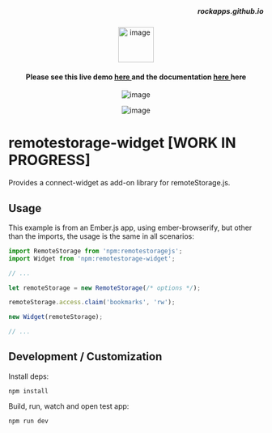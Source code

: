 <br/>

<h5 align="right">rockapps.github.io</h5>

<p align="center">
 <img src="https://cdn-icons-png.flaticon.com/512/1600/1600856.png" alt="image" width="70px">
</p>

<h4 align="center"> Please see this live demo <a href="https://tiddlywiki-store.netlify.app/"> here </a>  and the documentation <a href="https://mindcrazyapps.github.io/tiddlywiki-store/#/"> here </a> here </h3>

<p align="center">
 <img src="https://user-images.githubusercontent.com/123137817/214212215-a0b1c3eb-664d-442f-b235-17f531874de3.png" alt="image">
</p>

<p align="center">
 <img src="https://user-images.githubusercontent.com/123137817/214212225-2e8193cd-d4f0-4a24-aee1-ff31b33fdf2a.png" alt="image">
</p>

# remotestorage-widget [WORK IN PROGRESS]

Provides a connect-widget as add-on library for remoteStorage.js.

## Usage

This example is from an Ember.js app, using ember-browserify, but other than
the imports, the usage is the same in all scenarios:

```js
import RemoteStorage from 'npm:remotestoragejs';
import Widget from 'npm:remotestorage-widget';

// ...

let remoteStorage = new RemoteStorage(/* options */);

remoteStorage.access.claim('bookmarks', 'rw');

new Widget(remoteStorage);

// ...
```

## Development / Customization

Install deps:

    npm install

Build, run, watch and open test app:

    npm run dev
